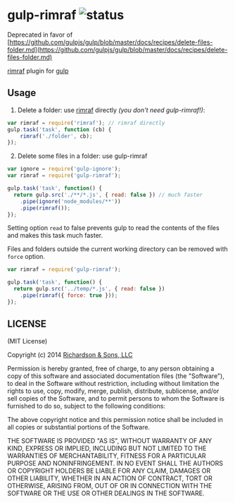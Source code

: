 gulp-rimraf ![status](https://secure.travis-ci.org/robrich/gulp-rimraf.png?branch=master)
===========

Deprecated in favor of [https://github.com/gulpjs/gulp/blob/master/docs/recipes/delete-files-folder.md](https://github.com/gulpjs/gulp/blob/master/docs/recipes/delete-files-folder.md)

[rimraf](https://github.com/isaacs/rimraf) plugin for [gulp](https://github.com/gulpjs/gulp)

Usage
-----

1. Delete a folder: use [rimraf](https://github.com/isaacs/rimraf) directly *(you don't need gulp-rimraf!)*:
```javascript
var rimraf = require('rimraf'); // rimraf directly
gulp.task('task', function (cb) {
	rimraf('./folder', cb);
});
```

2. Delete some files in a folder: use gulp-rimraf

```javascript
var ignore = require('gulp-ignore');
var rimraf = require('gulp-rimraf');

gulp.task('task', function() {
  return gulp.src('./**/*.js', { read: false }) // much faster
    .pipe(ignore('node_modules/**'))
    .pipe(rimraf());
});
```
Setting option `read` to false prevents gulp to read the contents of the files and makes this task much faster.

Files and folders outside the current working directory can be removed with `force` option.

```javascript
var rimraf = require('gulp-rimraf');

gulp.task('task', function() {
  return gulp.src('../temp/*.js', { read: false })
    .pipe(rimraf({ force: true }));
});
```

LICENSE
-------

(MIT License)

Copyright (c) 2014 [Richardson & Sons, LLC](http://richardsonandsons.com/)

Permission is hereby granted, free of charge, to any person obtaining
a copy of this software and associated documentation files (the
"Software"), to deal in the Software without restriction, including
without limitation the rights to use, copy, modify, merge, publish,
distribute, sublicense, and/or sell copies of the Software, and to
permit persons to whom the Software is furnished to do so, subject to
the following conditions:

The above copyright notice and this permission notice shall be
included in all copies or substantial portions of the Software.

THE SOFTWARE IS PROVIDED "AS IS", WITHOUT WARRANTY OF ANY KIND,
EXPRESS OR IMPLIED, INCLUDING BUT NOT LIMITED TO THE WARRANTIES OF
MERCHANTABILITY, FITNESS FOR A PARTICULAR PURPOSE AND
NONINFRINGEMENT. IN NO EVENT SHALL THE AUTHORS OR COPYRIGHT HOLDERS BE
LIABLE FOR ANY CLAIM, DAMAGES OR OTHER LIABILITY, WHETHER IN AN ACTION
OF CONTRACT, TORT OR OTHERWISE, ARISING FROM, OUT OF OR IN CONNECTION
WITH THE SOFTWARE OR THE USE OR OTHER DEALINGS IN THE SOFTWARE.
